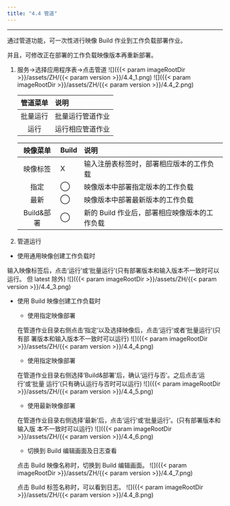 ```yaml
---
title: "4.4 管道"
---
```


---
通过管道功能，可一次性进行映像 Build 作业到工作负载部署作业。

并且，可修改正在部署的工作负载映像版本再重新部署。

1. 服务→选择应用程序表→点击管道
    ![]({{< param imageRootDir >}}/assets/ZH/{{< param version >}}/4.4_1.png)
    ![]({{< param imageRootDir >}}/assets/ZH/{{< param version >}}/4.4_2.png)
    
    | **管道菜单** | **说明** |
    | :---: | :--- |
    | 批量运行 | 批量运行管道作业 |
    | 运行 | 运行相应管道作业 |
    
    | **映像菜单** | **Build** | **说明** |
    | :---: | :--- | :--- |
    | 映像标签 | X | 输入注册表标签时，部署相应版本的工作负载 |
    | 指定 | ⃝ | 映像版本中部署指定版本的工作负载 |
    | 最新 | ⃝ | 映像版本中部署最新版本的工作负载 |
    | Build&部署 | ⃝ | 新的 Build 作业后，部署相应映像版本的工作负载 |

2. 管道运行

* 使用通用映像创建工作负载时

输入映像标签后，点击‘运行’或‘批量运行’(只有部署版本和输入版本不一致时可以运行。 但 latest 除外)
![]({{< param imageRootDir >}}/assets/ZH/{{< param version >}}/4.4_3.png)

* 使用 Build 映像创建工作负载时

    * 使用指定映像部署
    
    在管道作业目录右侧点击‘指定’以及选择映像后，点击‘运行’或者‘批量运行’(只有部 署版本和输入版本不一致时可以运行)
    ![]({{< param imageRootDir >}}/assets/ZH/{{< param version >}}/4.4_4.png)
    
    * 使用指定映像部署
    
    在管道作业目录右侧选择‘Build&部署’后，确认‘运行与否’。之后点击‘运行’或‘批量 运行’(只有确认运行与否时可以运行)
    ![]({{< param imageRootDir >}}/assets/ZH/{{< param version >}}/4.4_5.png)
    
    * 使用最新映像部署
    
    在管道作业目录右侧选择‘最新’后，点击‘运行’或‘批量运行’。(只有部署版本和输入版 本不一致时可以运行)
    ![]({{< param imageRootDir >}}/assets/ZH/{{< param version >}}/4.4_6.png)
    
    * 切换到 Build 编辑画面及日志查看
    
    点击 Build 映像名称时，切换到 Build 编辑画面。
    ![]({{< param imageRootDir >}}/assets/ZH/{{< param version >}}/4.4_7.png)
    
    点击 Build 标签名称时，可以看到日志。
    ![]({{< param imageRootDir >}}/assets/ZH/{{< param version >}}/4.4_8.png)
